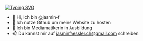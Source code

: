 
<!-- fun -->
[![Typing SVG ](https://readme-typing-svg.herokuapp.com/?lines=Willkommen;das+ist+in+Arbeit)](https://git.io/typing-svg)


- 👋 Hi, Ich bin @jasmin-f
- 👀 Ich nutze Github um meine Website zu hosten
- 🌱 Ich bin Mediamatikerin in Ausbildung 
- 📫 Du kannst mir auf jasminfaessler.ch@gmail.com schreiben

<!---
jasmin-f/jasmin-f is a ✨ special ✨ repository because its `README.md` (this file) appears on your GitHub profile.
You can click the Preview link to take a look at your changes.
--->
